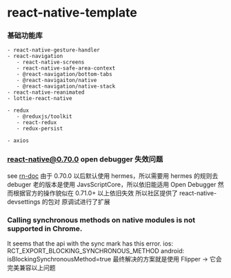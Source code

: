 # react-native-template

### 基础功能库

```
- react-native-gesture-handler
- react-navigation
   - react-native-screens
   - react-native-safe-area-context
   - @react-navigation/bottom-tabs
   - @react-navigaiton/native
   - @react-navigation/native-stack
- react-native-reanimated
- lottie-react-native
```

```
- redux
   - @reduxjs/toolkit
   - react-redux
   - redux-persist
```

```
- axios
```

### react-native@0.70.0 open debugger 失效问题

see [rn-doc](https://reactnative.dev/docs/hermes#debugging-js-on-hermes-using-google-chromes-devtools)
由于 0.70.0 以后默认使用 hermes，所以需要用 hermes 的规则去 debuger
老的版本是使用 JavsScriptCore，所以依旧能适用 Open Debugger
然而根据官方的操作貌似在 0.71.0+ 以上依旧失效
所以社区提供了 react-native-devsettings 的包对 原调试进行了扩展

### Calling synchronous methods on native modules is not supported in Chrome.

It seems that the api with the sync mark has this error.
ios: RCT_EXPORT_BLOCKING_SYNCHRONOUS_METHOD
android: isBlockingSynchronousMethod=true
最终解决的方案就是使用 Flipper -> 它会完美兼容以上问题
